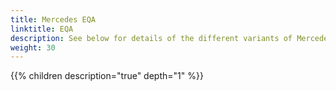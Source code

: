 ```yaml
---
title: Mercedes EQA
linktitle: EQA
description: See below for details of the different variants of Mercedes EQA
weight: 30
---
```

{{% children description="true" depth="1" %}}
